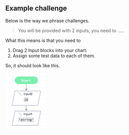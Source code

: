 

## Example challenge
Below is the way we phrase challenges. 

> You will be provided with 2 inputs, you need to .....

What this means is that you need to 

1. Drag 2 Input blocks into your chart.
1. Assign some test data to each of them.

So, it should look like this.

![](.guides/img/inputs.png)
